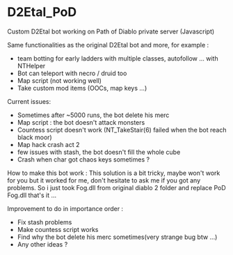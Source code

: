 # D2Etal_PoD
Custom D2Etal bot working on Path of Diablo private server (Javascript)

Same functionalities as the original D2Etal bot and more, for example :
 - team botting for early ladders with multiple classes, autofollow ... with NTHelper
 - Bot can teleport with necro / druid too
 - Map script (not working well)
 - Take custom mod items (OOCs, map keys ...)



Current issues:
  - Sometimes after ~5000 runs, the bot delete his merc
  - Map script : the bot doesn't attack monsters
  - Countess script doesn't work (NT_TakeStair(6) failed when the bot reach black moor)
  - Map hack crash act 2
  - few issues with stash, the bot doesn't fill the whole cube
  - Crash when char got chaos keys sometimes ?
  
  
  
How to make this bot work :
This solution is a bit tricky, maybe won't work for you but it worked for me, don't hesitate to ask me if you got any problems.
So i just took Fog.dll from original diablo 2 folder and replace PoD Fog.dll that's it ...


Improvement to do in importance order :
 - Fix stash problems
 - Make countess script works
 - Find why the bot delete his merc sometimes(very strange bug btw ...)
 - Any other ideas ?
